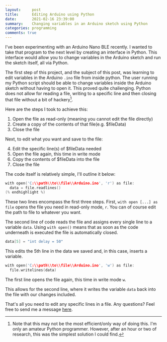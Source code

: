 ```yaml
---
layout:     post
title:      Editing Arduino using Python
date:       2021-02-16 23:39:00
summary:    Changing variables in an Arduino sketch using Python
categories: programming
comments: true
---
```


I've been experimenting with an Arduino Nano BLE recently. I wanted to take that program to the next level by creating an interface in Python. This interface would allow you to change variables in the Arduino sketch and run the sketch itself, all via Python.

The first step of this project, and the subject of this post, was learning to edit variables in the Arduino `.ino` file from inside python. The user running my Python script should be able to change variables inside the Arduino sketch without having to open it. This proved quite challenging. Python does not allow for reading a file, writing to a specific line and then closing that file without a bit of hackery[^1].

Here are the steps I took to achieve this:

  1. Open the file as read-only (meaning you cannot edit the file directly)
  2. Create a copy of the contents of that file(e.g. $fileData)
  3. Close the file

Next, to edit what you want and save to the file:

  4. Edit the specific line(s) of $fileData needed
  5. Open the file again, this time in write mode
  6. Copy the contents of $fileData into the file
  7. Close the file

The code itself is relatively simple, I'll outline it below:

```cpp
with open('C:\\path\\to\\file\\Arduino.ino', 'r') as file:
  data = file.readlines()
(% endhighlight %)
```
These two lines encompass the first three steps. First, `with open [...] as file` opens the file you need in read-only mode, `r`. You can of course edit the path to file to whatever you want.

The second line of code reads the file and assigns every single line to a variable `data`. Using `with open()` means that as soon as the code underneath is executed the file is automatically closed.

```cpp
data[5] = "int delay = 50"
```

This edits the 5th line in the data we saved and, in this case, inserts a variable.

```cpp
with open('C:\\path\\to\\file\\Arduino.ino', 'w') as file:
  file.writelines(data)
```

The first line opens the file again, this time in write mode `w`.

This allows for the second line, where it writes the variable `data` back into the file with our changes included.

That's all you need to edit any specific lines in a file. Any questions? Feel free to send me a message [here](https://www.bgigurtsis.com/contact/).


[^1]: Note that this may not be the most efficient/only way of doing this. I'm only an amateur Python programmer. However, after an hour or two of research, this was the simplest solution I could find.

